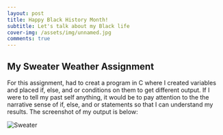 ```yaml
---
layout: post
title: Happy Black History Month!
subtitle: Let's talk about my Black life
cover-img: /assets/img/unnamed.jpg
comments: true
---
```

## My Sweater Weather Assignment 
For this assignment, had to creat a program in C where I created variables and placed if, else, and or conditions on them to get different output. If I were to tell my past self anything, it would be to pay attention to the the narrative sense of if, else, and or statements so that I can understand my results. The screenshot of my output is below: 

![Sweater](https://asawadogo98.github.io/assets/img/SweaterWeather.png)
